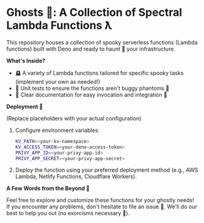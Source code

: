 # Ghosts 👻: A Collection of Spectral Lambda Functions ƛ

This repository houses a collection of spooky serverless functions (Lambda functions) built with Deno and ready to haunt 🌃 your infrastructure.

**What's Inside?**

*   🪦 A variety of Lambda functions tailored for specific spooky tasks (implement your own as needed!)
*   🧪 Unit tests to ensure the functions aren't buggy phantoms 🐛
*   📖 Clear documentation for easy invocation and integration 🔗

**Deployment 🚀**

(Replace placeholders with your actual configuration)

1.  Configure environment variables:

    ```bash
    KV_PATH=<your-kv-namespace>
    KV_ACCESS_TOKEN=<your-deno-access-token>
    PRIVY_APP_ID=<your-privy-app-id>
    PRIVY_APP_SECRET=<your-privy-app-secret>
    ```

2.  Deploy the function using your preferred deployment method (e.g., AWS Lambda, Netlify Functions, Cloudflare Workers).


**A Few Words from the Beyond 👻**

Feel free to explore and customize these functions for your ghostly needs! If you encounter any problems, don't hesitate to file an issue 🐛. We'll do our best to help you out (no exorcisms necessary 🙏).
